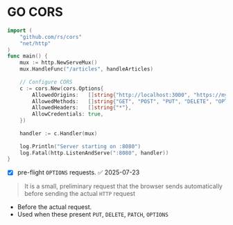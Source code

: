 # GO CORS
```go
import (
    "github.com/rs/cors"
    "net/http"
)
func main() {
    mux := http.NewServeMux()
    mux.HandleFunc("/articles", handleArticles)
    
    // Configure CORS
    c := cors.New(cors.Options{
        AllowedOrigins:   []string{"http://localhost:3000", "https://myapp.com"},
        AllowedMethods:   []string{"GET", "POST", "PUT", "DELETE", "OPTIONS"},
        AllowedHeaders:   []string{"*"},
        AllowCredentials: true,
    })
    
    handler := c.Handler(mux)
    
    log.Println("Server starting on :8080")
    log.Fatal(http.ListenAndServe(":8080", handler))
}
```

- [x] pre-flight `OPTIONS` requests. ✅ 2025-07-23

>  It is a small, preliminary request that the browser sends  automatically before sending the actual `HTTP` request
- Before the actual request. 
- Used when these present `PUT`, `DELETE`, `PATCH`, `OPTIONS`
